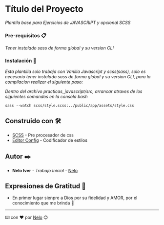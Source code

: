 # Título del Proyecto

_Plantila base para Ejercicios de JAVASCRIPT y opcional SCSS_

### Pre-requisitos 📋

_Tener instalado sass de forma global y su version CLI_

### Instalación 🔧

_Esta plantilla solo trabaja con Vanilla Javascript y scss(sass), solo es necesario tener instalado sass de forma global y su version CLI, para la compilacion realizar el siguiente paso:_

_Dentro del archivo practicas_javascript/src, arrancar atraves de los siguientes comandos en la consola bash_

```
sass --watch scss/style.scss:../public/app/assets/style.css
```

## Construido con 🛠️

* [SCSS](https://sass-lang.com/) - Pre procesador de css
* [Editor Config](https://editorconfig.org/) - Codificador de estilos


## Autor ✒️

* **Nelo Iver** - *Trabajo Inicial* - [Nelo](https://github.com/sanjines)

## Expresiones de Gratitud 🎁

* En primer lugar sienpre a Dios por su fidelidad y AMOR, por el conocimiento que me brinda 📢

---
⌨️ con ❤️ por [Nelo](https://github.com/sanjines) 😊

